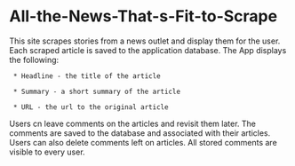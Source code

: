 # All-the-News-That-s-Fit-to-Scrape

This site scrapes stories from a news outlet and display them for the user. Each scraped article is saved to the application database. The App displays the following:

     * Headline - the title of the article

     * Summary - a short summary of the article

     * URL - the url to the original article

Users cn leave comments on the articles and revisit them later. The comments are saved to the database and associated with their articles.  Users can also delete comments left on articles. All stored comments are visible to every user.
